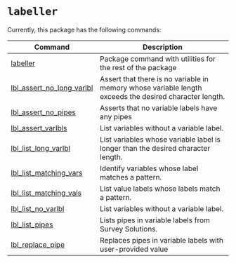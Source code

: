 # `labeller`

Currently, this package has the following commands:

| Command | Description |
| --- | --- |
| [labeller](https://lsms-worldbank.github.io/labeller/reference/labeller.html) | Package command with utilities for the rest of the package
| [lbl_assert_no_long_varlbl](https://lsms-worldbank.github.io/labeller/reference/lbl_assert_no_long_varlbl.html) | Assert that there is no variable in memory whose variable length exceeds the desired character length. |
| [lbl_assert_no_pipes](https://lsms-worldbank.github.io/labeller/reference/lbl_assert_no_pipes.html) | Asserts that no variable labels have any pipes |
| [lbl_assert_varlbls](https://lsms-worldbank.github.io/labeller/reference/lbl_assert_varlbls.html) | List variables without a variable label. |
| [lbl_list_long_varlbl](https://lsms-worldbank.github.io/labeller/reference/lbl_list_long_varlbl.html) | List variables whose variable label is longer than the desired character length. |
| [lbl_list_matching_vars](https://lsms-worldbank.github.io/labeller/reference/lbl_list_matching_vars.html) | Identify variables whose label matches a pattern. |
| [lbl_list_matching_vals](https://lsms-worldbank.github.io/labeller/reference/lbl_list_matching_vals.html) | List value labels whose labels match a pattern. |
| [lbl_list_no_varlbl](https://lsms-worldbank.github.io/labeller/reference/lbl_list_no_varlbl.html) | List variables without a variable label. |
| [lbl_list_pipes](https://lsms-worldbank.github.io/labeller/reference/lbl_list_pipes.html) | Lists pipes in variable labels from Survey Solutions. |
| [lbl_replace_pipe](https://lsms-worldbank.github.io/labeller/reference/lbl_replace_pipe.html) | Replaces pipes in variable labels with user-provided value |
